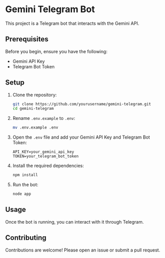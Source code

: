 # Gemini Telegram Bot

This project is a Telegram bot that interacts with the Gemini API.

## Prerequisites

Before you begin, ensure you have the following:

-   Gemini API Key
-   Telegram Bot Token

## Setup

1. Clone the repository:

    ```sh
    git clone https://github.com/yourusername/gemini-telegram.git
    cd gemini-telegram
    ```

2. Rename `.env.example` to `.env`:

    ```sh
    mv .env.example .env
    ```

3. Open the `.env` file and add your Gemini API Key and Telegram Bot Token:

    ```env
    API_KEY=your_gemini_api_key
    TOKEN=your_telegram_bot_token
    ```

4. Install the required dependencies:

    ```sh
    npm install
    ```

5. Run the bot:
    ```sh
    node app
    ```

## Usage

Once the bot is running, you can interact with it through Telegram.

## Contributing

Contributions are welcome! Please open an issue or submit a pull request.
